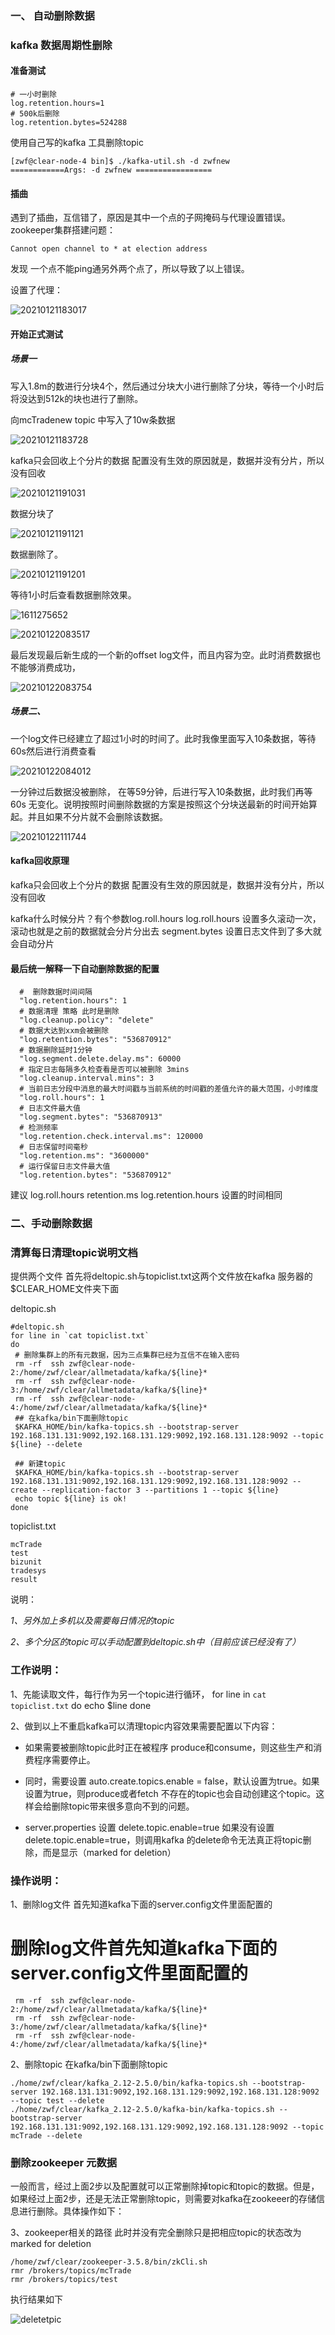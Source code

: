 ### 一、 自动删除数据

### kafka 数据周期性删除

#### 准备测试
```
# 一小时删除
log.retention.hours=1
# 500k后删除
log.retention.bytes=524288
```
使用自己写的kafka 工具删除topic
```
[zwf@clear-node-4 bin]$ ./kafka-util.sh -d zwfnew
============Args: -d zwfnew =================

```
#### 插曲
遇到了插曲，互信错了，原因是其中一个点的子网掩码与代理设置错误。
zookeeper集群搭建问题：
``` 
Cannot open channel to * at election address
```
发现 一个点不能ping通另外两个点了，所以导致了以上错误。

设置了代理：

![20210121183017](https://github.com/weifangZ/image/blob/master/image20210121183017.png)

#### 开始正式测试

##### 场景一 

写入1.8m的数进行分块4个，然后通过分块大小进行删除了分块，等待一个小时后将没达到512k的块也进行了删除。

向mcTradenew topic 中写入了10w条数据

![20210121183728](https://github.com/weifangZ/image/blob/master/image20210121183728.png)

kafka只会回收上个分片的数据
配置没有生效的原因就是，数据并没有分片，所以没有回收

![20210121191031](https://github.com/weifangZ/image/blob/master/image20210121191031.png)

数据分块了

![20210121191121](https://github.com/weifangZ/image/blob/master/image20210121191121.png)

数据删除了。

![20210121191201](https://github.com/weifangZ/image/blob/master/image20210121191201.png)

等待1小时后查看数据删除效果。

![1611275652](https://github.com/weifangZ/image/blob/master/image1611275652.png)

![20210122083517](https://github.com/weifangZ/image/blob/master/image20210122083517.png)

最后发现最后新生成的一个新的offset log文件，而且内容为空。此时消费数据也不能够消费成功，

![20210122083754](https://github.com/weifangZ/image/blob/master/image20210122083754.png)

##### 场景二、
一个log文件已经建立了超过1小时的时间了。此时我像里面写入10条数据，等待60s然后进行消费查看

![20210122084012](https://github.com/weifangZ/image/blob/master/image20210122084012.png)

一分钟过后数据没被删除，
在等59分钟，后进行写入10条数据，此时我们再等60s
无变化。说明按照时间删除数据的方案是按照这个分块送最新的时间开始算起。并且如果不分片就不会删除该数据。

![20210122111744](https://github.com/weifangZ/image/blob/master/image20210122111744.png)


#### kafka回收原理
kafka只会回收上个分片的数据
配置没有生效的原因就是，数据并没有分片，所以没有回收

kafka什么时候分片？有个参数log.roll.hours
log.roll.hours 设置多久滚动一次，滚动也就是之前的数据就会分片分出去
segment.bytes 设置日志文件到了多大就会自动分片
#### 最后统一解释一下自动删除数据的配置
```
  #  删除数据时间间隔
  "log.retention.hours": 1
  # 数据清理 策略 此时是删除
  "log.cleanup.policy": "delete"
  # 数据大达到xxm会被删除
  "log.retention.bytes": "536870912"
  # 数据删除延时1分钟
  "log.segment.delete.delay.ms": 60000
  # 指定日志每隔多久检查看是否可以被删除 3mins
  "log.cleanup.interval.mins": 3
  # 当前日志分段中消息的最大时间戳与当前系统的时间戳的差值允许的最大范围，小时维度
  "log.roll.hours": 1
  # 日志文件最大值
  "log.segment.bytes": "536870913"
  # 检测频率
  "log.retention.check.interval.ms": 120000
  # 日志保留时间毫秒
  "log.retention.ms": "3600000"
  # 运行保留日志文件最大值
  "log.retention.bytes": "536870912"
```
建议
log.roll.hours
retention.ms
log.retention.hours
设置的时间相同

### 二、手动删除数据

### 清算每日清理topic说明文档

提供两个文件
首先将deltopic.sh与topiclist.txt这两个文件放在kafka 服务器的$CLEAR_HOME文件夹下面

deltopic.sh
```
#deltopic.sh
for line in `cat topiclist.txt`
do
 # 删除集群上的所有元数据，因为三点集群已经为互信不在输入密码
 rm -rf  ssh zwf@clear-node-2:/home/zwf/clear/allmetadata/kafka/${line}*
 rm -rf  ssh zwf@clear-node-3:/home/zwf/clear/allmetadata/kafka/${line}*
 rm -rf  ssh zwf@clear-node-4:/home/zwf/clear/allmetadata/kafka/${line}*
 ## 在kafka/bin下面删除topic
 $KAFKA_HOME/bin/kafka-topics.sh --bootstrap-server 192.168.131.131:9092,192.168.131.129:9092,192.168.131.128:9092 --topic ${line} --delete

 ## 新建topic
 $KAFKA_HOME/bin/kafka-topics.sh --bootstrap-server 192.168.131.131:9092,192.168.131.129:9092,192.168.131.128:9092 --create --replication-factor 3 --partitions 1 --topic ${line}
 echo topic ${line} is ok!
done
```
topiclist.txt
```
mcTrade
test
bizunit
tradesys
result
```
说明：

*1、另外加上多机以及需要每日情况的topic*

*2、多个分区的topic可以手动配置到deltopic.sh中（目前应该已经没有了）*


### 工作说明：
1、先能读取文件，每行作为另一个topic进行循环，
for line in `cat topiclist.txt`
do
 echo $line
done

2、做到以上不重启kafka可以清理topic内容效果需要配置以下内容：


- 如果需要被删除topic此时正在被程序 produce和consume，则这些生产和消费程序需要停止。

- 同时，需要设置
auto.create.topics.enable = false，默认设置为true。如果设置为true，则produce或者fetch 不存在的topic也会自动创建这个topic。这样会给删除topic带来很多意向不到的问题。

- server.properties 设置 delete.topic.enable=true
如果没有设置 delete.topic.enable=true，则调用kafka 的delete命令无法真正将topic删除，而是显示（marked for deletion）

### 操作说明：

1、删除log文件
首先知道kafka下面的server.config文件里面配置的

# 删除log文件首先知道kafka下面的server.config文件里面配置的
```
 rm -rf  ssh zwf@clear-node-2:/home/zwf/clear/allmetadata/kafka/${line}*
 rm -rf  ssh zwf@clear-node-3:/home/zwf/clear/allmetadata/kafka/${line}*
 rm -rf  ssh zwf@clear-node-4:/home/zwf/clear/allmetadata/kafka/${line}*

```
     
2、删除topic
在kafka/bin下面删除topic
```
./home/zwf/clear/kafka_2.12-2.5.0/bin/kafka-topics.sh --bootstrap-server 192.168.131.131:9092,192.168.131.129:9092,192.168.131.128:9092 --topic test --delete
./home/zwf/clear/kafka_2.12-2.5.0/kafka-bin/kafka-topics.sh --bootstrap-server 192.168.131.131:9092,192.168.131.129:9092,192.168.131.128:9092 --topic mcTrade --delete
```
### 删除zookeeper 元数据
一般而言，经过上面2步以及配置就可以正常删除掉topic和topic的数据。但是，如果经过上面2步，还是无法正常删除topic，则需要对kafka在zookeeer的存储信息进行删除。具体操作如下：

3、zookeeper相关的路径
此时并没有完全删除只是把相应topic的状态改为marked for deletion
```
/home/zwf/clear/zookeeper-3.5.8/bin/zkCli.sh
rmr /brokers/topics/mcTrade
rmr /brokers/topics/test
```

执行结果如下

![deletetpic](https://cdn.jsdelivr.net/gh/weifangZ/image@master/imagedeletetpic.png)


